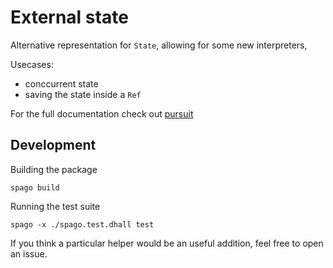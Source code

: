 # External state

Alternative representation for `State`, allowing for some new interpreters,

Usecases:

- conccurrent state
- saving the state inside a `Ref`

For the full documentation check out [pursuit](https://pursuit.purescript.org/packages/purescript-run-external-state/1.0.0)

## Development

Building the package

```
spago build
```

Running the test suite

```
spago -x ./spago.test.dhall test
```

If you think a particular helper would be an useful addition, feel free to open an issue.
